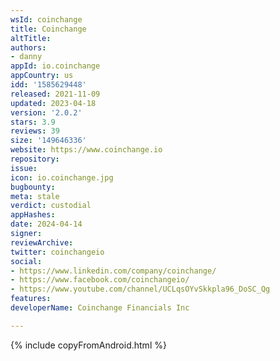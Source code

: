 ```yaml
---
wsId: coinchange
title: Coinchange
altTitle: 
authors:
- danny
appId: io.coinchange
appCountry: us
idd: '1585629448'
released: 2021-11-09
updated: 2023-04-18
version: '2.0.2'
stars: 3.9
reviews: 39
size: '149646336'
website: https://www.coinchange.io
repository: 
issue: 
icon: io.coinchange.jpg
bugbounty: 
meta: stale
verdict: custodial
appHashes: 
date: 2024-04-14
signer: 
reviewArchive: 
twitter: coinchangeio
social:
- https://www.linkedin.com/company/coinchange/
- https://www.facebook.com/coinchangeio/
- https://www.youtube.com/channel/UCLqsOYvSkkpla96_DoSC_Qg
features: 
developerName: Coinchange Financials Inc

---
```


{% include copyFromAndroid.html %}

